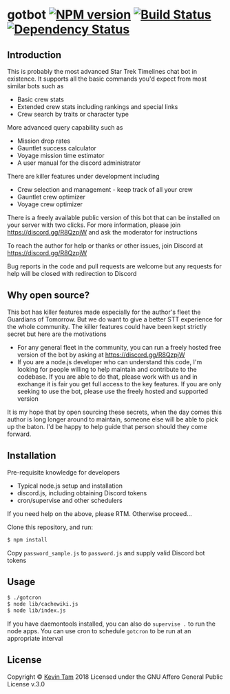 # gotbot [![NPM version][npm-image]][npm-url] [![Build Status][travis-image]][travis-url] [![Dependency Status][daviddm-image]][daviddm-url]
> 
## Introduction
This is probably the most advanced Star Trek Timelines chat bot in existence. It supports all the basic commands you'd expect from most similar bots such as
- Basic crew stats
- Extended crew stats including rankings and special links
- Crew search by traits or character type

More advanced query capability such as
- Mission drop rates
- Gauntlet success calculator
- Voyage mission time estimator
- A user manual for the discord administrator

There are killer features under development including
- Crew selection and management - keep track of all your crew
- Gauntlet crew optimizer
- Voyage crew optimizer

There is a freely available public version of this bot that can be installed on your server with two clicks. For more information, please join https://discord.gg/R8QzpjW and ask the moderator for instructions

To reach the author for help or thanks or other issues, join Discord at https://discord.gg/R8QzpjW

Bug reports in the code and pull requests are welcome but any requests for help will be closed with redirection to Discord

## Why open source?
This bot has killer features made especially for the author's fleet the Guardians of Tomorrow. But we do want to give a 
better STT experience for the whole community. The killer features could have been kept strictly secret but here are the
motivations

- For any general fleet in the community, you can run a freely hosted free version of the bot by asking at https://discord.gg/R8QzpjW
- If you are a node.js developer who can understand this code, I'm looking for people willing to help maintain and contribute to the codebase. If you are able to do that, please work with us and in exchange it is fair you get full access to the key features. If you are only seeking to use the bot, please use the freely hosted and supported version

It is my hope that by open sourcing these secrets, when the day comes this author is long longer around to maintain, someone else will be able to pick up the baton. I'd be happy to help guide that person should they come forward.

## Installation

Pre-requisite knowledge for developers
- Typical node.js setup and installation
- discord.js, including obtaining Discord tokens
- cron/supervise and other schedulers

If you need help on the above, please RTM. Otherwise proceed...

Clone this repository, and run:
```sh
$ npm install
```
Copy `password_sample.js` to `password.js` and supply valid Discord bot tokens

## Usage

```sh
$ ./gotcron
$ node lib/cachewiki.js
$ node lib/index.js 
```
If you have daemontools installed, you can also do `supervise .` to run the node apps. You can use cron to schedule `gotcron` to be run at an appropriate interval

## License

Copyright © [Kevin Tam](http://github.com/glorat) 2018
Licensed under the GNU Affero General Public License v.3.0


[npm-image]: https://badge.fury.io/js/gotbot.svg
[npm-url]: https://npmjs.org/package/gotbot
[travis-image]: https://travis-ci.org/glorat/gotbot.svg?branch=master
[travis-url]: https://travis-ci.org/glorat/gotbot
[daviddm-image]: https://david-dm.org/glorat/gotbot.svg?theme=shields.io
[daviddm-url]: https://david-dm.org/glorat/gotbot
